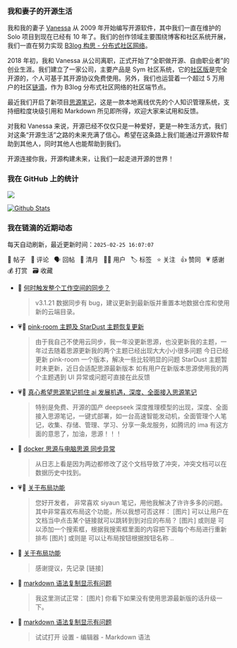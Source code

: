### 我和妻子的开源生活

我和我的妻子 [Vanessa](https://github.com/Vanessa219) 从 2009 年开始编写开源软件，其中我们一直在维护的 Solo 项目到现在已经有 10 年了。我们的创作领域主要围绕博客和社区系统开展，我们一直在努力实现 [B3log 构思 - 分布式社区网络](https://ld246.com/article/1546941897596)。

2018 年初，我和 Vanessa 从公司离职，正式开始了“全职做开源、自由职业者”的创业生涯。我们建立了一家公司，主要产品是 Sym 社区系统，它的[社区版](https://github.com/88250/symphony)是完全开源的，个人可基于其开源协议免费使用。另外，我们也运营着一个超过 5 万用户的社区[链滴](https://ld246.com)，作为 B3log 分布式社区网络的社区端节点。

最近我们开启了新项目[思源笔记](https://github.com/siyuan-note/siyuan)，这是一款本地离线优先的个人知识管理系统，支持细粒度块级引用和 Markdown 所见即所得，欢迎大家来试用和反馈。

对我和 Vanessa 来说，开源已经不仅仅只是一种爱好，更是一种生活方式，我们对这条“开源生活”之路的未来充满了信心。希望在这条路上我们能通过开源软件帮助到其他人，同时其他人也能帮助到我们。

开源连接你我，开源构建未来，让我们一起走进开源的世界！

### 我在 GitHub 上的统计

<a title="Hits" target="_blank" href="https://github.com/88250/88250"><img src="https://hits.b3log.org/88250/88250.svg"></a>

[![Github Stats](https://github-readme-stats.vercel.app/api?username=88250&theme=tokyonight&show_icons=true)](https://github.com/88250)

<!--events start -->

### 我在链滴的近期动态

每天自动刷新，最近更新时间：`2025-02-25 16:07:07`

📝 帖子 &nbsp; 💬 评论 &nbsp; 🗣 回帖 &nbsp; 🌙 清月 &nbsp; 👨‍💻 用户 &nbsp; 🏷️ 标签 &nbsp; ⭐️ 关注 &nbsp; 👍 赞同 &nbsp; 💗 感谢 &nbsp; 💰 打赏 &nbsp; 🗃 收藏

* 💬 [何时触发整个工作空间的同步？](https://ld246.com/article/1740465960905/comment/1740466924386#comments)

  > v3.1.21 数据同步有 bug，建议更新到最新版并重置本地数据仓库和使用新的云端目录。
* 💗📝 [pink-room 主题及 StarDust 主题恢复更新](https://ld246.com/article/1740416940589)

  > 由于我自己不使用云同步，我一年没更新思源，也没更新我的主题，一年过去随着思源更新我的两个主题已经出现大大小小很多问题 今日已经更新 pink-room 一个版本，解决一些比较明显的问题 StarDust 主题暂时未更新，近日会适配思源最新版本 如有用户在新版本思源使用我的两个主题遇到 UI 异常或问题可直接在此反馈
* 💗📝 [真心希望思源笔记抓住 ai 发展机遇，深度、全面接入思源笔记](https://ld246.com/article/1740011500274)

  > 特别是免费、开源的国产 deepseek 深度推理模型的出现，深度、全面接入思源笔记，一键式部署，如一台高速智能发动机，全面管理个人笔记，收集、存储、管理、学习、分享一条龙服务，如腾讯的 ima 有这方面的意思了，加油，思源！！！
* 💬 [docker 思源与电脑思源 同步异常](https://ld246.com/article/1740130749957/comment/1740189864848#comments)

  > 从日志上看是因为两边都修改了这个文档导致了冲突，冲突文档可以在数据历史中找到。
* 💗📝 [关于布局功能](https://ld246.com/article/1740145252034)

  > 您好开发者， 非常喜欢 siyaun 笔记，用他我解决了许许多多的问题。其中非常喜欢布局这个功能，所以我想可否这样： [图片] 可以让用户在文档当中点击某个链接就可以跳转到到对应的布局？ [图片] 或则是 可以添加一个搜索框，根据我搜索框里面的内容把下面每个布局进行重新排布 [图片] 或则是 可以让布局按钮根据按钮名称 ..
* 💬 [关于布局功能](https://ld246.com/article/1740145252034/comment/1740188737247#comments)

  > 感谢提议，先记录 [链接]
* 💬 [markdown 语法复制显示有问题](https://ld246.com/article/1740021746380/comment/1740022991129#comments)

  > 我这里测试正常： [图片] 你看下如果没有使用思源最新版的话升级一下。
* 💬 [markdown 语法复制显示有问题](https://ld246.com/article/1740021746380/comment/1740022707553#comments)

  > 试试打开 设置 - 编辑器 - Markdown 语法


<!--events end -->
